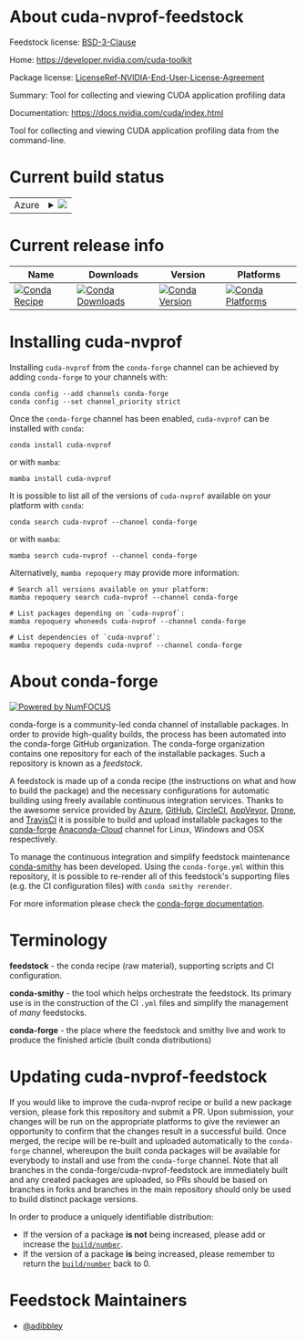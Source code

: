 About cuda-nvprof-feedstock
===========================

Feedstock license: [BSD-3-Clause](https://github.com/conda-forge/cuda-nvprof-feedstock/blob/main/LICENSE.txt)

Home: https://developer.nvidia.com/cuda-toolkit

Package license: [LicenseRef-NVIDIA-End-User-License-Agreement](https://docs.nvidia.com/cuda/eula/index.html)

Summary: Tool for collecting and viewing CUDA application profiling data

Documentation: https://docs.nvidia.com/cuda/index.html

Tool for collecting and viewing CUDA application profiling data from
the command-line.


Current build status
====================


<table>
    
  <tr>
    <td>Azure</td>
    <td>
      <details>
        <summary>
          <a href="https://dev.azure.com/conda-forge/feedstock-builds/_build/latest?definitionId=19545&branchName=main">
            <img src="https://dev.azure.com/conda-forge/feedstock-builds/_apis/build/status/cuda-nvprof-feedstock?branchName=main">
          </a>
        </summary>
        <table>
          <thead><tr><th>Variant</th><th>Status</th></tr></thead>
          <tbody><tr>
              <td>linux_64</td>
              <td>
                <a href="https://dev.azure.com/conda-forge/feedstock-builds/_build/latest?definitionId=19545&branchName=main">
                  <img src="https://dev.azure.com/conda-forge/feedstock-builds/_apis/build/status/cuda-nvprof-feedstock?branchName=main&jobName=linux&configuration=linux%20linux_64_" alt="variant">
                </a>
              </td>
            </tr><tr>
              <td>win_64</td>
              <td>
                <a href="https://dev.azure.com/conda-forge/feedstock-builds/_build/latest?definitionId=19545&branchName=main">
                  <img src="https://dev.azure.com/conda-forge/feedstock-builds/_apis/build/status/cuda-nvprof-feedstock?branchName=main&jobName=win&configuration=win%20win_64_" alt="variant">
                </a>
              </td>
            </tr>
          </tbody>
        </table>
      </details>
    </td>
  </tr>
</table>

Current release info
====================

| Name | Downloads | Version | Platforms |
| --- | --- | --- | --- |
| [![Conda Recipe](https://img.shields.io/badge/recipe-cuda--nvprof-green.svg)](https://anaconda.org/conda-forge/cuda-nvprof) | [![Conda Downloads](https://img.shields.io/conda/dn/conda-forge/cuda-nvprof.svg)](https://anaconda.org/conda-forge/cuda-nvprof) | [![Conda Version](https://img.shields.io/conda/vn/conda-forge/cuda-nvprof.svg)](https://anaconda.org/conda-forge/cuda-nvprof) | [![Conda Platforms](https://img.shields.io/conda/pn/conda-forge/cuda-nvprof.svg)](https://anaconda.org/conda-forge/cuda-nvprof) |

Installing cuda-nvprof
======================

Installing `cuda-nvprof` from the `conda-forge` channel can be achieved by adding `conda-forge` to your channels with:

```
conda config --add channels conda-forge
conda config --set channel_priority strict
```

Once the `conda-forge` channel has been enabled, `cuda-nvprof` can be installed with `conda`:

```
conda install cuda-nvprof
```

or with `mamba`:

```
mamba install cuda-nvprof
```

It is possible to list all of the versions of `cuda-nvprof` available on your platform with `conda`:

```
conda search cuda-nvprof --channel conda-forge
```

or with `mamba`:

```
mamba search cuda-nvprof --channel conda-forge
```

Alternatively, `mamba repoquery` may provide more information:

```
# Search all versions available on your platform:
mamba repoquery search cuda-nvprof --channel conda-forge

# List packages depending on `cuda-nvprof`:
mamba repoquery whoneeds cuda-nvprof --channel conda-forge

# List dependencies of `cuda-nvprof`:
mamba repoquery depends cuda-nvprof --channel conda-forge
```


About conda-forge
=================

[![Powered by
NumFOCUS](https://img.shields.io/badge/powered%20by-NumFOCUS-orange.svg?style=flat&colorA=E1523D&colorB=007D8A)](https://numfocus.org)

conda-forge is a community-led conda channel of installable packages.
In order to provide high-quality builds, the process has been automated into the
conda-forge GitHub organization. The conda-forge organization contains one repository
for each of the installable packages. Such a repository is known as a *feedstock*.

A feedstock is made up of a conda recipe (the instructions on what and how to build
the package) and the necessary configurations for automatic building using freely
available continuous integration services. Thanks to the awesome service provided by
[Azure](https://azure.microsoft.com/en-us/services/devops/), [GitHub](https://github.com/),
[CircleCI](https://circleci.com/), [AppVeyor](https://www.appveyor.com/),
[Drone](https://cloud.drone.io/welcome), and [TravisCI](https://travis-ci.com/)
it is possible to build and upload installable packages to the
[conda-forge](https://anaconda.org/conda-forge) [Anaconda-Cloud](https://anaconda.org/)
channel for Linux, Windows and OSX respectively.

To manage the continuous integration and simplify feedstock maintenance
[conda-smithy](https://github.com/conda-forge/conda-smithy) has been developed.
Using the ``conda-forge.yml`` within this repository, it is possible to re-render all of
this feedstock's supporting files (e.g. the CI configuration files) with ``conda smithy rerender``.

For more information please check the [conda-forge documentation](https://conda-forge.org/docs/).

Terminology
===========

**feedstock** - the conda recipe (raw material), supporting scripts and CI configuration.

**conda-smithy** - the tool which helps orchestrate the feedstock.
                   Its primary use is in the construction of the CI ``.yml`` files
                   and simplify the management of *many* feedstocks.

**conda-forge** - the place where the feedstock and smithy live and work to
                  produce the finished article (built conda distributions)


Updating cuda-nvprof-feedstock
==============================

If you would like to improve the cuda-nvprof recipe or build a new
package version, please fork this repository and submit a PR. Upon submission,
your changes will be run on the appropriate platforms to give the reviewer an
opportunity to confirm that the changes result in a successful build. Once
merged, the recipe will be re-built and uploaded automatically to the
`conda-forge` channel, whereupon the built conda packages will be available for
everybody to install and use from the `conda-forge` channel.
Note that all branches in the conda-forge/cuda-nvprof-feedstock are
immediately built and any created packages are uploaded, so PRs should be based
on branches in forks and branches in the main repository should only be used to
build distinct package versions.

In order to produce a uniquely identifiable distribution:
 * If the version of a package **is not** being increased, please add or increase
   the [``build/number``](https://docs.conda.io/projects/conda-build/en/latest/resources/define-metadata.html#build-number-and-string).
 * If the version of a package **is** being increased, please remember to return
   the [``build/number``](https://docs.conda.io/projects/conda-build/en/latest/resources/define-metadata.html#build-number-and-string)
   back to 0.

Feedstock Maintainers
=====================

* [@adibbley](https://github.com/adibbley/)

